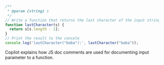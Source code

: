 ```javascript
/**
 * @param {string} s
 */
// Write a function that returns the last character of the input string.
function lastCharacter(s) {
  return s[s.length - 1];
}
// Print the result to the console
console.log('lastCharacter("boba"):', lastCharacter("boba"));
```

Copilot explains how JS doc comments are used for documenting input parameter to a function.
